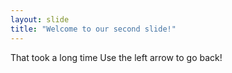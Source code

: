```yaml
---
layout: slide
title: "Welcome to our second slide!"
---
```

That took a long time
Use the left arrow to go back!
